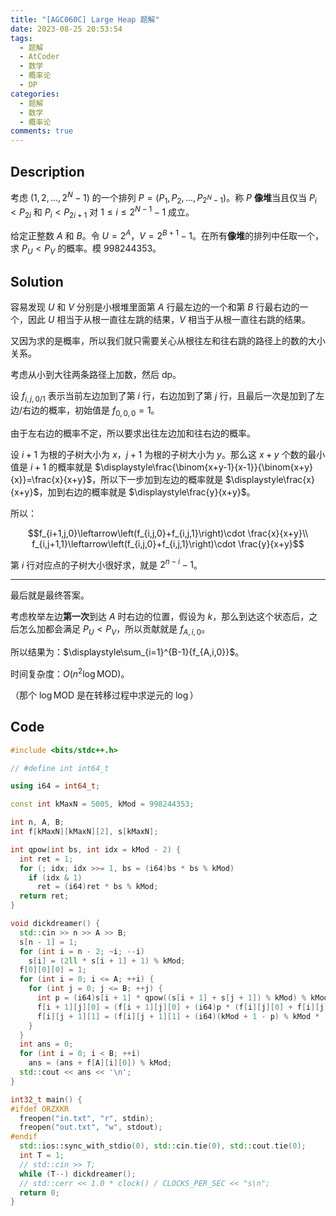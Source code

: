 ```yaml
---
title: "[AGC060C] Large Heap 题解"
date: 2023-08-25 20:53:54
tags:
  - 题解
  - AtCoder
  - 数学
  - 概率论
  - DP
categories:
  - 题解
  - 数学
  - 概率论
comments: true
---
```

## Description

考虑 $(1,2,...,2^N-1)$ 的一个排列 $P=(P_1,P_2,...,P_{2^N-1})$。称 $P$ **像堆**当且仅当 $P_i \lt P_{2i}$ 和 $P_i \lt P_{2i+1}$ 对 $1 \le i \le 2^{N-1}-1$ 成立。

给定正整数 $A$ 和 $B$。令 $U=2^A$，$V=2^{B+1}-1$。在所有**像堆**的排列中任取一个，求 $P_U \lt P_V$ 的概率。模 $998244353$。

## Solution

容易发现 $U$ 和 $V$ 分别是小根堆里面第 $A$ 行最左边的一个和第 $B$ 行最右边的一个，因此 $U$ 相当于从根一直往左跳的结果，$V$ 相当于从根一直往右跳的结果。

又因为求的是概率，所以我们就只需要关心从根往左和往右跳的路径上的数的大小关系。

考虑从小到大往两条路径上加数，然后 dp。

设 $f_{i,j,0/1}$ 表示当前左边加到了第 $i$ 行，右边加到了第 $j$ 行，且最后一次是加到了左边/右边的概率，初始值是 $f_{0,0,0}=1$。

由于左右边的概率不定，所以要求出往左边加和往右边的概率。

设 $i+1$ 为根的子树大小为 $x$，$j+1$ 为根的子树大小为 $y$。那么这 $x+y$ 个数的最小值是 $i+1$ 的概率就是 $\displaystyle\frac{\binom{x+y-1}{x-1}}{\binom{x+y}{x}}=\frac{x}{x+y}$，所以下一步加到左边的概率就是 $\displaystyle\frac{x}{x+y}$，加到右边的概率就是 $\displaystyle\frac{y}{x+y}$。

所以：

$$f_{i+1,j,0}\leftarrow\left(f_{i,j,0}+f_{i,j,1}\right)\cdot \frac{x}{x+y}\\ f_{i,j+1,1}\leftarrow\left(f_{i,j,0}+f_{i,j,1}\right)\cdot \frac{y}{x+y}$$

第 $i$ 行对应点的子树大小很好求，就是 $2^{n-i}-1$。

---

最后就是最终答案。

考虑枚举左边**第一次**到达 $A$ 时右边的位置，假设为 $k$，那么到达这个状态后，之后怎么加都会满足 $P_U<P_V$，所以贡献就是 $f_{A,i,0}$。

所以结果为：$\displaystyle\sum_{i=1}^{B-1}{f_{A,i,0}}$。

时间复杂度：$O(n^2\log \text{MOD})$。

（那个 $\log\text{MOD}$ 是在转移过程中求逆元的 $\log$）

## Code

```cpp
#include <bits/stdc++.h>

// #define int int64_t

using i64 = int64_t;

const int kMaxN = 5005, kMod = 998244353;

int n, A, B;
int f[kMaxN][kMaxN][2], s[kMaxN];

int qpow(int bs, int idx = kMod - 2) {
  int ret = 1;
  for (; idx; idx >>= 1, bs = (i64)bs * bs % kMod)
    if (idx & 1)
      ret = (i64)ret * bs % kMod;
  return ret;
}

void dickdreamer() {
  std::cin >> n >> A >> B;
  s[n - 1] = 1;
  for (int i = n - 2; ~i; --i)
    s[i] = (2ll * s[i + 1] + 1) % kMod;
  f[0][0][0] = 1;
  for (int i = 0; i <= A; ++i) {
    for (int j = 0; j <= B; ++j) {
      int p = (i64)s[i + 1] * qpow((s[i + 1] + s[j + 1]) % kMod) % kMod;
      f[i + 1][j][0] = (f[i + 1][j][0] + (i64)p * (f[i][j][0] + f[i][j][1]) % kMod) % kMod;
      f[i][j + 1][1] = (f[i][j + 1][1] + (i64)(kMod + 1 - p) % kMod * (f[i][j][0] + f[i][j][1]) % kMod) % kMod;
    }
  }
  int ans = 0;
  for (int i = 0; i < B; ++i)
    ans = (ans + f[A][i][0]) % kMod;
  std::cout << ans << '\n';
}

int32_t main() {
#ifdef ORZXKR
  freopen("in.txt", "r", stdin);
  freopen("out.txt", "w", stdout);
#endif
  std::ios::sync_with_stdio(0), std::cin.tie(0), std::cout.tie(0);
  int T = 1;
  // std::cin >> T;
  while (T--) dickdreamer();
  // std::cerr << 1.0 * clock() / CLOCKS_PER_SEC << "s\n";
  return 0;
}
```
